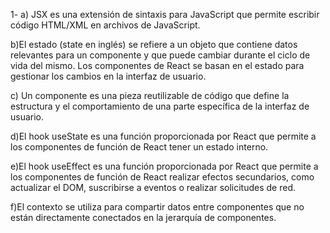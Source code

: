 
1- a) JSX es una extensión de sintaxis para JavaScript que permite escribir código HTML/XML en archivos de JavaScript. 


b)El estado (state en inglés) se refiere a un objeto que contiene datos relevantes para un componente y que puede cambiar durante el ciclo de vida del mismo. Los componentes de React se basan en el estado para gestionar los cambios en la interfaz de usuario.


c) Un componente es una pieza reutilizable de código que define la estructura y el comportamiento de una parte específica de la interfaz de usuario.


d)El hook useState es una función proporcionada por React que permite a los componentes de función de React tener un estado interno. 


e)El hook useEffect es una función proporcionada por React que permite a los componentes de función de React realizar efectos secundarios, como actualizar el DOM, suscribirse a eventos o realizar solicitudes de red. 


f)El contexto se utiliza para compartir datos entre componentes que no están directamente conectados en la jerarquía de componentes.
